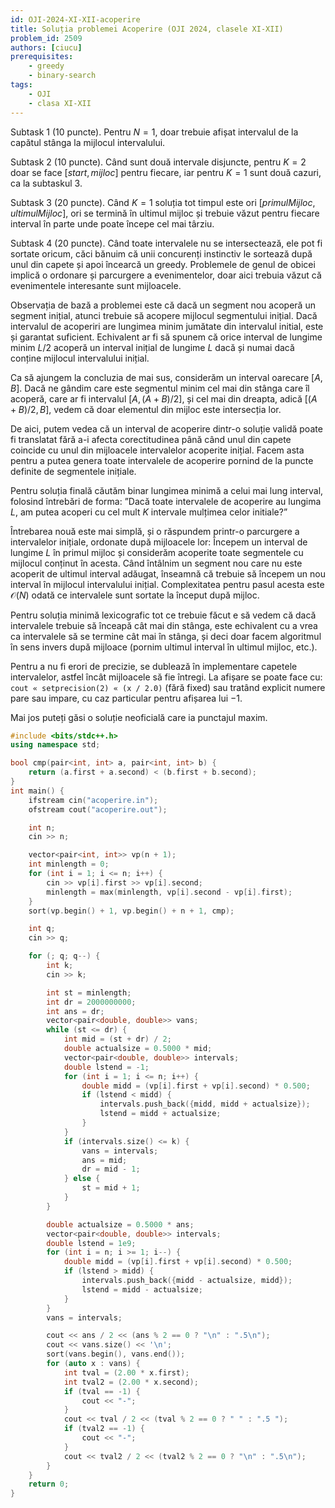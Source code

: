 ```yaml
---
id: OJI-2024-XI-XII-acoperire
title: Soluția problemei Acoperire (OJI 2024, clasele XI-XII)
problem_id: 2509
authors: [ciucu]
prerequisites:
    - greedy
    - binary-search
tags:
    - OJI
    - clasa XI-XII
---
```


Subtask 1 (10 puncte). Pentru $N = 1$, doar trebuie afișat intervalul de la
capătul stânga la mijlocul intervalului.

Subtask 2 (10 puncte). Când sunt două intervale disjuncte, pentru $K = 2$ doar
se face $[start,mijloc]$ pentru fiecare, iar pentru $K = 1$ sunt două cazuri, ca
la subtaskul 3.

Subtask 3 (20 puncte). Când $K = 1$ soluția tot timpul este ori
$[primulMijloc, ultimulMijloc]$, ori se termină în ultimul mijloc și trebuie
văzut pentru fiecare interval în parte unde poate începe cel mai târziu.

Subtask 4 (20 puncte). Când toate intervalele nu se intersectează, ele pot fi
sortate oricum, căci bănuim că unii concurenți instinctiv le sortează după unul
din capete și apoi încearcă un greedy. Problemele de genul de obicei implică o
ordonare și parcurgere a evenimentelor, doar aici trebuia văzut că evenimentele
interesante sunt mijloacele.

Observația de bază a problemei este că dacă un segment nou acoperă un segment
inițial, atunci trebuie să acopere mijlocul segmentului inițial. Dacă intervalul
de acoperiri are lungimea minim jumătate din intervalul initial, este și
garantat suficient. Echivalent ar fi să spunem că orice interval de lungime
minim $L/2$ acoperă un interval inițial de lungime $L$ dacă și numai dacă
conține mijlocul intervalului inițial.

Ca să ajungem la concluzia de mai sus, considerăm un interval oarecare
$[A, B]$. Dacă ne gândim care este segmentul minim cel mai din stânga care îl
acoperă, care ar fi intervalul $[A, (A+B)/2]$, și cel mai din dreapta, adică
$[(A+ B)/2, B]$, vedem că doar elementul din mijloc este intersecția lor.

De aici, putem vedea că un interval de acoperire dintr-o soluție validă poate fi
translatat fără a-i afecta corectitudinea până când unul din capete coincide cu
unul din mijloacele intervalelor acoperite inițial. Facem asta pentru a putea
genera toate intervalele de acoperire pornind de la puncte definite de
segmentele inițiale.

Pentru soluția finală căutăm binar lungimea minimă a celui mai lung interval,
folosind întrebări de forma: ”Dacă toate intervalele de acoperire au lungima
$L$, am putea acoperi cu cel mult $K$ intervale mulțimea celor initiale?”

Întrebarea nouă este mai simplă, și o răspundem printr-o parcurgere a
intervalelor inițiale, ordonate după mijloacele lor: Începem un interval de
lungime $L$ în primul mijloc și considerăm acoperite toate segmentele cu
mijlocul conținut în acesta. Când întâlnim un segment nou care nu este acoperit
de ultimul interval adăugat, înseamnă că trebuie să începem un nou interval în
mijlocul intervalului inițial. Complexitatea pentru pasul acesta este
$\mathcal{O}(N)$ odată ce intervalele sunt sortate la început după mijloc.

Pentru soluția minimă lexicografic tot ce trebuie făcut e să vedem că dacă
intervalele trebuie să înceapă cât mai din stânga, este echivalent cu a vrea ca
intervalele să se termine cât mai în stânga, și deci doar facem algoritmul în
sens invers după mijloace (pornim ultimul interval în ultimul mijloc, etc.).

Pentru a nu fi erori de precizie, se dublează în implementare capetele
intervalelor, astfel încât mijloacele să fie întregi. La afișare se poate face
cu: `cout « setprecision(2) « (x / 2.0)` (fără fixed) sau tratând explicit
numere pare sau impare, cu caz particular pentru afișarea lui $-1$.

Mai jos puteți găsi o soluție neoficială care ia punctajul maxim.

```cpp
#include <bits/stdc++.h>
using namespace std;

bool cmp(pair<int, int> a, pair<int, int> b) {
    return (a.first + a.second) < (b.first + b.second);
}
int main() {
    ifstream cin("acoperire.in");
    ofstream cout("acoperire.out");

    int n;
    cin >> n;

    vector<pair<int, int>> vp(n + 1);
    int minlength = 0;
    for (int i = 1; i <= n; i++) {
        cin >> vp[i].first >> vp[i].second;
        minlength = max(minlength, vp[i].second - vp[i].first);
    }
    sort(vp.begin() + 1, vp.begin() + n + 1, cmp);

    int q;
    cin >> q;

    for (; q; q--) {
        int k;
        cin >> k;

        int st = minlength;
        int dr = 2000000000;
        int ans = dr;
        vector<pair<double, double>> vans;
        while (st <= dr) {
            int mid = (st + dr) / 2;
            double actualsize = 0.5000 * mid;
            vector<pair<double, double>> intervals;
            double lstend = -1;
            for (int i = 1; i <= n; i++) {
                double midd = (vp[i].first + vp[i].second) * 0.500;
                if (lstend < midd) {
                    intervals.push_back({midd, midd + actualsize});
                    lstend = midd + actualsize;
                }
            }
            if (intervals.size() <= k) {
                vans = intervals;
                ans = mid;
                dr = mid - 1;
            } else {
                st = mid + 1;
            }
        }

        double actualsize = 0.5000 * ans;
        vector<pair<double, double>> intervals;
        double lstend = 1e9;
        for (int i = n; i >= 1; i--) {
            double midd = (vp[i].first + vp[i].second) * 0.500;
            if (lstend > midd) {
                intervals.push_back({midd - actualsize, midd});
                lstend = midd - actualsize;
            }
        }
        vans = intervals;

        cout << ans / 2 << (ans % 2 == 0 ? "\n" : ".5\n");
        cout << vans.size() << '\n';
        sort(vans.begin(), vans.end());
        for (auto x : vans) {
            int tval = (2.00 * x.first);
            int tval2 = (2.00 * x.second);
            if (tval == -1) {
                cout << "-";
            }
            cout << tval / 2 << (tval % 2 == 0 ? " " : ".5 ");
            if (tval2 == -1) {
                cout << "-";
            }
            cout << tval2 / 2 << (tval2 % 2 == 0 ? "\n" : ".5\n");
        }
    }
    return 0;
}
```

